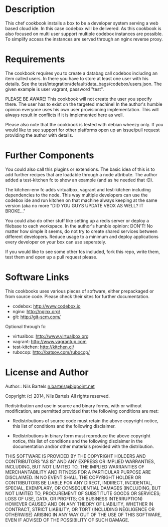 Description
===========
This chef cookbook installs a box to be a developer system serving a web based cloud ide.
In this case codebox will be delivered. As this cookbook is also focused on multi user support
multiple codebox instances are possible. To simplify access the instances are served through
an nginx reverse proxy.

Requirements
============
The cookbook requires you to create a databag call codebox including an item called users. In there you have
to store at least one user with his details. See the test/integration/default/data_bags/codebox/users.json.
The given example is user vagrant, password "test".

PLEASE BE AWARE! This cookbook will not create the user you specify there. The user has to exist on the
targeted machine! In the author's humble opinion everyone uses his own user provisioning implementation.
This will always result in conflicts if it is implemented here as well.

Please also note that the cookbook is tested with debian wheezy only. If you would like to see support for other
platforms open up an issue/pull request providing the author with details.

Further Components
=============
You could also call this plugins or extensions. The basic idea of this is to add further recipes that are loadable
through a node attribute. The author added a test-kitchen fc to show an example (and as he needed that :D).

The kitchen-env fc adds virtualbox, vagrant and test-kitchen including dependencies to the node. This way multiple
developers can use the codebox ide and run kitchen on that machine always keeping at the same version
(aka no more "DID YOU GUYS UPDATE VBOX AS WELL? IT BROKE..."

You could also do other stuff like setting up a redis server or deploy a filebase to each workspace.
In the author's humble opinion: DON'T! No matter how simple it seems, do not try to create shared services
between different developers. Reduce usage to a minimum and deploy applications every developer on your box can
use seperately.

If you would like to see some other fcs included, fork this repo, write them, test them and open up a pull
request please.

Software Links
==============

This cookbooks uses various pieces of software, either prepackaged or from source code. Please check their sites for
further documentation.

* codebox: http://www.codebox.io
* nginx: http://nginx.org/
* git: http://git-scm.com/

Optional through fc:
* virtualbox: http://www.virtualbox.org
* vagrant: http://www.vagrantup.com
* test-kitchen: http://kitchen.ci/
* rubocop: http://batsov.com/rubocop/

License and Author
==================

Author:: Nils Bartels <n.bartels@bigpoint.net>

Copyright (c) 2014, Nils Bartels
All rights reserved.

Redistribution and use in source and binary forms, with or without modification,
are permitted provided that the following conditions are met:

* Redistributions of source code must retain the above copyright notice, this
  list of conditions and the following disclaimer.

* Redistributions in binary form must reproduce the above copyright notice, this
  list of conditions and the following disclaimer in the documentation and/or
  other materials provided with the distribution.

THIS SOFTWARE IS PROVIDED BY THE COPYRIGHT HOLDERS AND CONTRIBUTORS "AS IS" AND
ANY EXPRESS OR IMPLIED WARRANTIES, INCLUDING, BUT NOT LIMITED TO, THE IMPLIED
WARRANTIES OF MERCHANTABILITY AND FITNESS FOR A PARTICULAR PURPOSE ARE
DISCLAIMED. IN NO EVENT SHALL THE COPYRIGHT HOLDER OR CONTRIBUTORS BE LIABLE FOR
ANY DIRECT, INDIRECT, INCIDENTAL, SPECIAL, EXEMPLARY, OR CONSEQUENTIAL DAMAGES
(INCLUDING, BUT NOT LIMITED TO, PROCUREMENT OF SUBSTITUTE GOODS OR SERVICES;
LOSS OF USE, DATA, OR PROFITS; OR BUSINESS INTERRUPTION) HOWEVER CAUSED AND ON
ANY THEORY OF LIABILITY, WHETHER IN CONTRACT, STRICT LIABILITY, OR TORT
(INCLUDING NEGLIGENCE OR OTHERWISE) ARISING IN ANY WAY OUT OF THE USE OF THIS
SOFTWARE, EVEN IF ADVISED OF THE POSSIBILITY OF SUCH DAMAGE.
